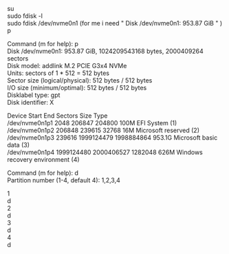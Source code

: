 su  
sudo fdisk -l  
sudo fdisk /dev/nvme0n1 (for me i need " Disk /dev/nvme0n1: 953.87 GiB " )  
p  

Command (m for help): p  
Disk /dev/nvme0n1: 953.87 GiB, 1024209543168 bytes, 2000409264 sectors  
Disk model: addlink M.2 PCIE G3x4 NVMe  
Units: sectors of 1 * 512 = 512 bytes  
Sector size (logical/physical): 512 bytes / 512 bytes  
I/O size (minimum/optimal): 512 bytes / 512 bytes  
Disklabel type: gpt  
Disk identifier: X  
  
Device              Start        End    Sectors   Size Type  
/dev/nvme0n1p1       2048     206847     204800   100M EFI System                   (1)  
/dev/nvme0n1p2     206848     239615      32768    16M Microsoft reserved           (2)  
/dev/nvme0n1p3     239616 1999124479 1998884864 953.1G Microsoft basic data         (3)  
/dev/nvme0n1p4 1999124480 2000406527    1282048   626M Windows recovery environment (4)  
  
Command (m for help): d  
Partition number (1-4, default 4): 1,2,3,4  

1  
d  
2  
d  
3  
d  
4  
d  

